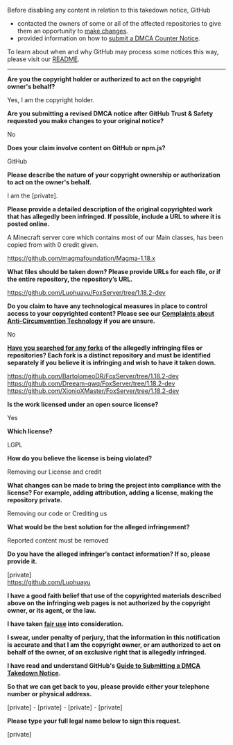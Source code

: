 Before disabling any content in relation to this takedown notice, GitHub
- contacted the owners of some or all of the affected repositories to give them an opportunity to [make changes](https://docs.github.com/en/github/site-policy/dmca-takedown-policy#a-how-does-this-actually-work).
- provided information on how to [submit a DMCA Counter Notice](https://docs.github.com/en/articles/guide-to-submitting-a-dmca-counter-notice).

To learn about when and why GitHub may process some notices this way, please visit our [README](https://github.com/github/dmca/blob/master/README.md#anatomy-of-a-takedown-notice).

---

**Are you the copyright holder or authorized to act on the copyright owner's behalf?**

Yes, I am the copyright holder.

**Are you submitting a revised DMCA notice after GitHub Trust & Safety requested you make changes to your original notice?**

No

**Does your claim involve content on GitHub or npm.js?**

GitHub

**Please describe the nature of your copyright ownership or authorization to act on the owner's behalf.**

I am the [private].

**Please provide a detailed description of the original copyrighted work that has allegedly been infringed. If possible, include a URL to where it is posted online.**

A Minecraft server core which contains most of our Main classes, has been copied from with 0 credit given.

https://github.com/magmafoundation/Magma-1.18.x

**What files should be taken down? Please provide URLs for each file, or if the entire repository, the repository’s URL.**

https://github.com/Luohuayu/FoxServer/tree/1.18.2-dev

**Do you claim to have any technological measures in place to control access to your copyrighted content? Please see our <a href="https://docs.github.com/articles/guide-to-submitting-a-dmca-takedown-notice#complaints-about-anti-circumvention-technology">Complaints about Anti-Circumvention Technology</a> if you are unsure.**

No

**<a href="https://docs.github.com/articles/dmca-takedown-policy#b-what-about-forks-or-whats-a-fork">Have you searched for any forks</a> of the allegedly infringing files or repositories? Each fork is a distinct repository and must be identified separately if you believe it is infringing and wish to have it taken down.**

https://github.com/BartolomeoDR/FoxServer/tree/1.18.2-dev  
https://github.com/Dreeam-qwq/FoxServer/tree/1.18.2-dev  
https://github.com/XionioXMaster/FoxServer/tree/1.18.2-dev

**Is the work licensed under an open source license?**

Yes

**Which license?**

LGPL

**How do you believe the license is being violated?**

Removing our License and credit

**What changes can be made to bring the project into compliance with the license? For example, adding attribution, adding a license, making the repository private.**

Removing our code or Crediting us

**What would be the best solution for the alleged infringement?**

Reported content must be removed

**Do you have the alleged infringer’s contact information? If so, please provide it.**

[private]   
https://github.com/Luohuayu

**I have a good faith belief that use of the copyrighted materials described above on the infringing web pages is not authorized by the copyright owner, or its agent, or the law.**

**I have taken <a href="https://www.lumendatabase.org/topics/22">fair use</a> into consideration.**

**I swear, under penalty of perjury, that the information in this notification is accurate and that I am the copyright owner, or am authorized to act on behalf of the owner, of an exclusive right that is allegedly infringed.**

**I have read and understand GitHub's <a href="https://docs.github.com/articles/guide-to-submitting-a-dmca-takedown-notice/">Guide to Submitting a DMCA Takedown Notice</a>.**

**So that we can get back to you, please provide either your telephone number or physical address.**

[private] - [private] - [private] - [private]

**Please type your full legal name below to sign this request.**

[private]
